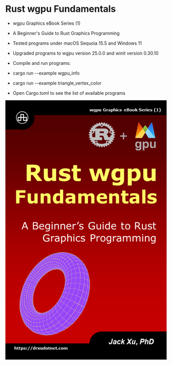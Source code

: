 # Rust wgpu Fundamentals

* wgpu Graphics eBook Series (1)
* A Beginner's Guide to Rust Graphics Programming

* Tested programs under macOS Sequoia 15.5 and Windows 11
* Upgraded programs to wgpu version 25.0.0 and winit version 0.30.10

* Compile and run programs:
* cargo run --example wgpu_info
* cargo run --example triangle_vertex_color

* Open Cargo.toml to see the list of available programs

![alt text](https://github.com/carlosvneto/wgpu-fundamentals/blob/main/images/ebook_cover.png?raw=true)
